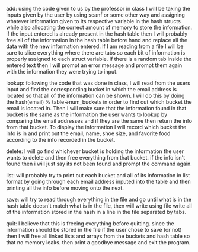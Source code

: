 add: using the code given to us by the professor in class I will be taking the inputs given by the user by using scanf or some
other way and assigning whatever information given to its respective variable in the hash structs while also allocating the
correct amount of memory to store the information. if the input entered is already present in the hash table then I will 
probably free all of the information in the hash table before hand and replace all the data with the new information entered.
 If I am reading from a file I will be sure to slice everything where there are tabs so each bit of information is properly
assigned to each struct variable. If there is a random tab inside the entered text then I will prompt an error message and
prompt them again with the information they were trying to input.

lookup: following the code that was done in class, I will read from the users input and find the corresponding bucket in which the email address is
located so that all of the information can be shown. I will do this by doing the hash(email) % table->num_buckets in order to find out which bucket
the email is located in. Then I will make sure that the information found in that bucket is the same as the information the user wants to lookup by comparing the email addresses and if they are the same then return the info from that bucket. To display the information I will record which bucket the info is in and print out the email, name, shoe size, and favorite food according to the info recorded in the bucket.

delete: I will go find whichever bucket is holding the information the user wants to delete and then free everything from that bucket. if the info
isn't found then i will just say its not been found and prompt the command again.

list: will probably try to print out each bucket and all of its information in list format by going through each email address inputed into the
table and then printing all the info before moving onto the next.

save: will try to read through everything in the file and go until what is in the hash table doesn't match what is in the file, then will write 
using file write all of the information stored in the hash in a line in the file separated by tabs.

quit: I believe that this is freeing everything before quitting. since the information should be stored in the file if the user chose to save
(or not) then I will free all linked lists and arrays from the buckets and hash table so that no memory leaks. then print a goodbye message and exit the program.
